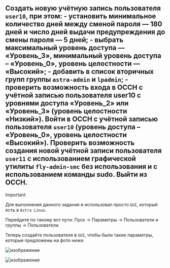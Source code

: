## Создать новую учётную запись пользователя `user10`, при этом: - установить минимальное количество дней между сменой пароля — 180 дней и число дней выдачи предупреждения до смены пароля — 5 дней; - выбрать максимальный уровень доступа — «Уровень_3», минимальный уровень доступа – «Уровень_0», уровень целостности — «Высокий»; - добавить в список вторичных групп группы `astra-admin` и `lpadmin`; - проверить возможность входа в ОССН с учётной записью пользователя user10 с уровнями доступа «Уровень_2» или «Уровень_3» (уровень целостности «Низкий»). Войти в ОССН с учётной записью пользователя `user10` (уровень доступа – «Уровень_0», уровень целостности «Высокий»). Проверить возможность создания новой учётной записи пользователя `user11` с использованием графической утилиты `fly-admin-smc` без использования и с использованием команды sudo. Выйти из ОССН.

> [!IMPORTANT]
> Для выполнения данного задания я использовал просто `GUI`, который есть в `Astra Linux`. 

Перейдите по такому вот пути: Пуск -> Параметры -> Пользователи и группы -> Пользователи. 

Теперь создайте пользователя в `GUI`, чтобы были такие параметры, которые предложены на фото ниже:

![изображение](https://github.com/user-attachments/assets/ecdebfea-363a-4106-9e9e-c5f061a16086)

![изображение](https://github.com/user-attachments/assets/1066ec20-bade-4d15-bd01-9eef8b8bc26f)
